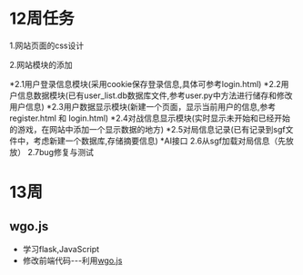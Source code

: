 # 12周任务

1.网站页面的css设计

2.网站模块的添加

*2.1用户登录信息模块(采用cookie保存登录信息,具体可参考login.html)
*2.2用户信息数据模块(已有user_list.db数据库文件,参考user.py中方法进行储存和修改用户信息)
*2.3用户数据显示模块(新建一个页面，显示当前用户的信息,参考register.html 和 login.html)
*2.4对战信息显示模块(实时显示未开始和已经开始的游戏，在网站中添加一个显示数据的地方)
*2.5对局信息记录(已有记录到sgf文件中，考虑新建一个数据库,存储摘要信息)
*AI接口
2.6从sgf加载对局信息（先放放）
2.7bug修复与测试


# 13周
## wgo.js
- 学习flask,JavaScript
- 修改前端代码---利用[wgo.js](http://wgo.waltheri.net/)
